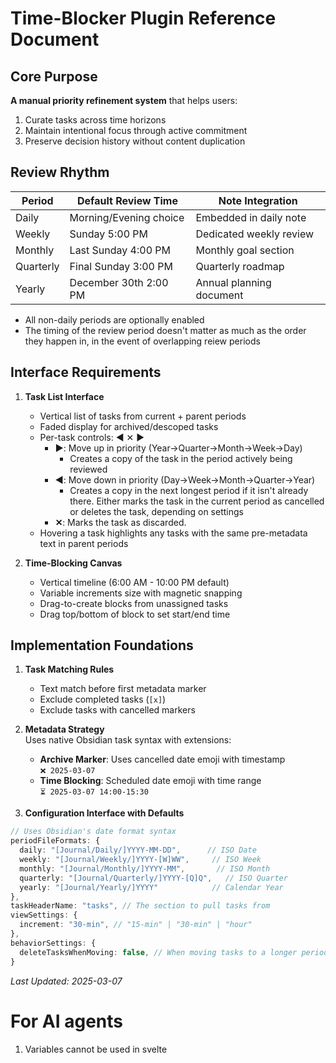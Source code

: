 # Time-Blocker Plugin Reference Document

## Core Purpose
**A manual priority refinement system** that helps users:
1. Curate tasks across time horizons 
2. Maintain intentional focus through active commitment
3. Preserve decision history without content duplication

## Review Rhythm
| Period   | Default Review Time       | Note Integration         |
|----------|---------------------------|--------------------------|
| Daily    | Morning/Evening choice    | Embedded in daily note   |
| Weekly   | Sunday 5:00 PM            | Dedicated weekly review  |
| Monthly  | Last Sunday 4:00 PM       | Monthly goal section     |
| Quarterly| Final Sunday 3:00 PM      | Quarterly roadmap        |
| Yearly   | December 30th 2:00 PM     | Annual planning document |

- All non-daily periods are optionally enabled
- The timing of the review period doesn't matter as much as the order they happen in, in the event of overlapping reiew periods

## Interface Requirements
1. **Task List Interface**
   - Vertical list of tasks from current + parent periods
   - Faded display for archived/descoped tasks
   - Per-task controls: ◀︎ ✕ ▶︎ 
      - **▶︎**: Move up in priority (Year→Quarter→Month→Week→Day)
        - Creates a copy of the task in the period actively being reviewed
      - **◀︎**: Move down in priority (Day→Week→Month→Quarter→Year)
        - Creates a copy in the next longest period if it isn't already there. Either marks the task in the current period as cancelled or deletes the task, depending on settings
      - **✕**: Marks the task as discarded.
    - Hovering a task highlights any tasks with the same pre-metadata text in parent periods

2. **Time-Blocking Canvas**
   - Vertical timeline (6:00 AM - 10:00 PM default)
   - Variable increments size with magnetic snapping
   - Drag-to-create blocks from unassigned tasks
   - Drag top/bottom of block to set start/end time

## Implementation Foundations
1. **Task Matching Rules**
   - Text match before first metadata marker
   - Exclude completed tasks (`[x]`)
   - Exclude tasks with cancelled markers

2. **Metadata Strategy**  
   Uses native Obsidian task syntax with extensions:
   
   - **Archive Marker**: Uses cancelled date emoji with timestamp  
     `❌ 2025-03-07`
   - **Time Blocking**: Scheduled date emoji with time range  
     `⏳ 2025-03-07 14:00-15:30`

3. **Configuration Interface with Defaults**
```ts
// Uses Obsidian's date format syntax
periodFileFormats: {
  daily: "[Journal/Daily/]YYYY-MM-DD",      // ISO Date
  weekly: "[Journal/Weekly/]YYYY-[W]WW",     // ISO Week 
  monthly: "[Journal/Monthly/]YYYY-MM",       // ISO Month
  quarterly: "[Journal/Quarterly/]YYYY-[Q]Q",   // ISO Quarter
  yearly: "[Journal/Yearly/]YYYY"            // Calendar Year
},
taskHeaderName: "tasks", // The section to pull tasks from
viewSettings: {
  increment: "30-min", // "15-min" | "30-min" | "hour"
},
behaviorSettings: {
  deleteTasksWhenMoving: false, // When moving tasks to a longer period, should the current task be deleted?
}
```

*Last Updated: 2025-03-07* 


# For AI agents
1. Variables cannot be used in svelte <style> blocks. CSS variables must be used instead with <div style="--my-var: 1"> & var(--my-var)
2. This plugin will be heavily used on mobile platforms as well as desktop, so design considerations should be made accordingly